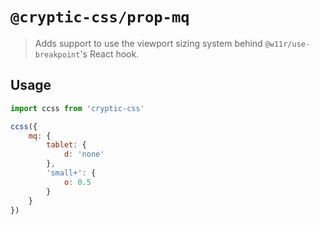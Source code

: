 # `@cryptic-css/prop-mq`

> Adds support to use the viewport sizing system behind `@w11r/use-breakpoint`'s
> React hook.

## Usage

```js
import ccss from 'cryptic-css'

ccss({
    mq: {
        tablet: {
            d: 'none'
        },
        'small+': {
            o: 0.5
        }
    }
})
```
